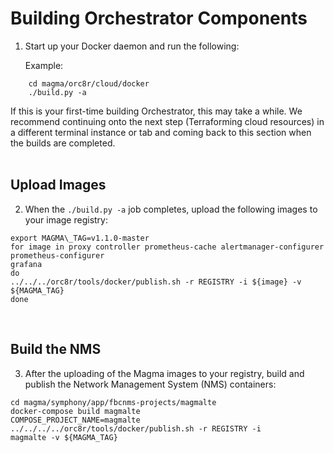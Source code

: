 # Building Orchestrator Components

1.  Start up your Docker daemon and run the following:

    Example:
```
    cd magma/orc8r/cloud/docker
    ./build.py -a
```

If this is your first-time building Orchestrator, this may take a while.
We recommend continuing onto the next step (Terraforming cloud
resources) in a different terminal instance or tab and coming back to
this section when the builds are completed.<br><br/>

## Upload Images

2.  When the ```./build.py -a``` job completes, upload the following images to your image registry:

```
export MAGMA\_TAG=v1.1.0-master
for image in proxy controller prometheus-cache alertmanager-configurer prometheus-configurer
grafana
do
../../../orc8r/tools/docker/publish.sh -r REGISTRY -i ${image} -v ${MAGMA_TAG}
done
```
<br/>

## Build the NMS

3.  After the uploading of the Magma images to your registry, build and publish the Network Management System (NMS) containers:

```
cd magma/symphony/app/fbcnms-projects/magmalte
docker-compose build magmalte
COMPOSE_PROJECT_NAME=magmalte ../../../../orc8r/tools/docker/publish.sh -r REGISTRY -i
magmalte -v ${MAGMA_TAG}
```
